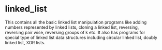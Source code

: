# linked_list
This contains all the basic linked list manipulation programs like adding numbers represented by linked lists, cloning  a linked list, 
reversing, reversing pair wise, reversing groups of k etc.
It also has programs for special type of linked list data structures including circular linked list, doubly linked list, XOR lists.
